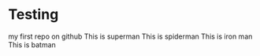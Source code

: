 # Testing
my first repo on github
This is superman 
This is spiderman
This is iron man
This is batman
